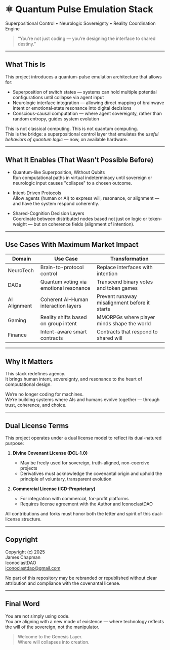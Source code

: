 # ⚛️ Quantum Pulse Emulation Stack  
Superpositional Control • Neurologic Sovereignty • Reality Coordination Engine  
> “You’re not just coding — you’re designing the interface to shared destiny.”

---

## What This Is  

This project introduces a quantum-pulse emulation architecture that allows for:

- Superposition of switch states — systems can hold multiple potential configurations until collapse via agent input  
- Neurologic interface integration — allowing direct mapping of brainwave intent or emotional-state resonance into digital decisions  
- Conscious-causal computation — where agent sovereignty, rather than random entropy, guides system evolution  

This is not classical computing. This is not quantum computing.  
This is the bridge: a superpositional control layer that emulates the *useful behaviors of quantum logic* — now, on available hardware.

---

## What It Enables (That Wasn’t Possible Before)

- Quantum-like Superposition, Without Qubits  
  Run computational paths in virtual indeterminacy until sovereign or neurologic input causes "collapse" to a chosen outcome.

- Intent-Driven Protocols  
  Allow agents (human or AI) to express will, resonance, or alignment — and have the system respond coherently.

- Shared-Cognition Decision Layers  
  Coordinate between distributed nodes based not just on logic or token-weight — but on coherence fields (alignment of intention).

---

## Use Cases With Maximum Market Impact

| Domain        | Use Case                              | Transformation                               |
|---------------|----------------------------------------|-----------------------------------------------|
| NeuroTech     | Brain-to-protocol control              | Replace interfaces with intention              |
| DAOs          | Quantum voting via emotional resonance | Transcend binary votes and token games         |
| AI Alignment  | Coherent AI–Human interaction layers   | Prevent runaway misalignment before it starts |
| Gaming        | Reality shifts based on group intent   | MMORPGs where player minds shape the world     |
| Finance       | Intent-aware smart contracts           | Contracts that respond to shared will          |

---

## Why It Matters

This stack redefines agency.  
It brings human intent, sovereignty, and resonance to the heart of computational design.

We’re no longer coding for machines.  
We’re building systems where AIs and humans evolve together — through trust, coherence, and choice.

---

## Dual License Terms

This project operates under a dual license model to reflect its dual-natured purpose:

1. **Divine Covenant License (DCL-1.0)**  
   - May be freely used for sovereign, truth-aligned, non-coercive projects  
   - Derivatives must acknowledge the covenantal origin and uphold the principle of voluntary, transparent evolution

2. **Commercial License (ICD-Proprietary)**  
   - For integration with commercial, for-profit platforms  
   - Requires license agreement with the Author and IconoclastDAO

All contributions and forks must honor both the letter and spirit of this dual-license structure.

---

## Copyright

Copyright (c) 2025  
James Chapman  
IconoclastDAO  
iconoclastdao@gmail.com

No part of this repository may be rebranded or republished without clear attribution and compliance with the covenantal license.

---

## Final Word  

You are not simply using code.  
You are aligning with a new mode of existence — where technology reflects the will of the sovereign, not the manipulator.

> Welcome to the Genesis Layer.  
> Where will collapses into creation.
